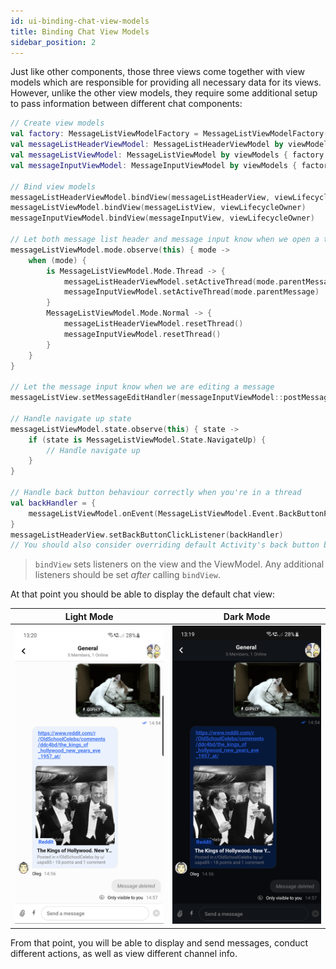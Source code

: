```yaml
---
id: ui-binding-chat-view-models
title: Binding Chat View Models
sidebar_position: 2
---
```

Just like other components, those three views come together with view models which are responsible for providing all necessary data for its views. However, unlike the other view models, they require some additional setup to pass information between different chat components:
```kotlin
// Create view models
val factory: MessageListViewModelFactory = MessageListViewModelFactory(cid = "channelType:channelId")
val messageListHeaderViewModel: MessageListHeaderViewModel by viewModels { factory }
val messageListViewModel: MessageListViewModel by viewModels { factory }
val messageInputViewModel: MessageInputViewModel by viewModels { factory }

// Bind view models
messageListHeaderViewModel.bindView(messageListHeaderView, viewLifecycleOwner)
messageListViewModel.bindView(messageListView, viewLifecycleOwner)
messageInputViewModel.bindView(messageInputView, viewLifecycleOwner)

// Let both message list header and message input know when we open a thread
messageListViewModel.mode.observe(this) { mode ->
    when (mode) {
        is MessageListViewModel.Mode.Thread -> {
            messageListHeaderViewModel.setActiveThread(mode.parentMessage)
            messageInputViewModel.setActiveThread(mode.parentMessage)
        }
        MessageListViewModel.Mode.Normal -> {
            messageListHeaderViewModel.resetThread()
            messageInputViewModel.resetThread()
        }
    }
}

// Let the message input know when we are editing a message
messageListView.setMessageEditHandler(messageInputViewModel::postMessageToEdit)

// Handle navigate up state
messageListViewModel.state.observe(this) { state ->
    if (state is MessageListViewModel.State.NavigateUp) {
        // Handle navigate up
    }
}

// Handle back button behaviour correctly when you're in a thread
val backHandler = {
    messageListViewModel.onEvent(MessageListViewModel.Event.BackButtonPressed)
}
messageListHeaderView.setBackButtonClickListener(backHandler)
// You should also consider overriding default Activity's back button behaviour
```

> `bindView` sets listeners on the view and the ViewModel. Any additional listeners should be set _after_ calling `bindView`.

At that point you should be able to display the default chat view:

| Light Mode | Dark Mode |
| --- | --- |
|![chat view light](../../assets/chat_view_light.png)|![chat view dark](../../assets/chat_view_dark.png)|

From that point, you will be able to display and send messages, conduct different actions, as well as view different channel info.
